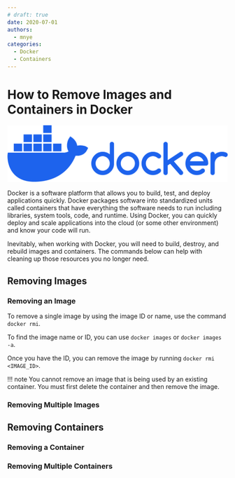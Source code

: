 ```yaml
---
# draft: true
date: 2020-07-01
authors:
  - mnye
categories:
  - Docker
  - Containers
---
```


# How to Remove Images and Containers in Docker

![image](../../assets/images/docker-logo.png)

Docker is a software platform that allows you to build, test, and deploy applications quickly. Docker packages software into standardized units called containers that have everything the software needs to run including libraries, system tools, code, and runtime. Using Docker, you can quickly deploy and scale applications into the cloud (or some other environment) and know your code will run.

Inevitably, when working with Docker, you will need to build, destroy, and rebuild images and containers.  The commands below can help with cleaning up those resources you no longer need.
<!-- more -->
## Removing Images

### Removing an Image

To remove a single image by using the image ID or name, use the command `docker rmi`.

To find the image name or ID, you can use `docker images` or `docker images -a`.

Once you have the ID, you can remove the image by running `docker rmi <IMAGE_ID>`.

!!! note
    You cannot remove an image that is being used by an existing container.  You must first delete the container and then remove the image.

### Removing Multiple Images

## Removing Containers

### Removing a Container

### Removing Multiple Containers